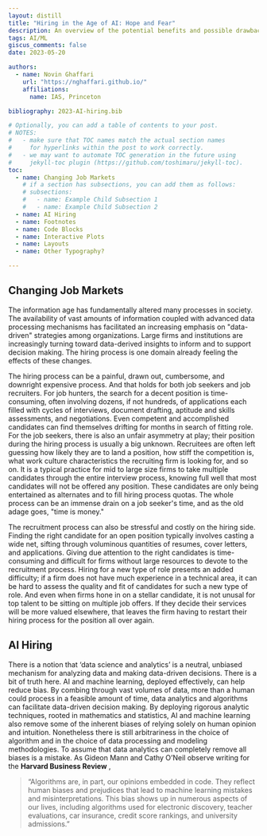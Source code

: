 ```yaml
---
layout: distill
title: "Hiring in the Age of AI: Hope and Fear"
description: An overview of the potential benefits and possible drawbacks to the increasing use of AI hiring
tags: AI/ML
giscus_comments: false
date: 2023-05-20

authors:
  - name: Novin Ghaffari
    url: "https://nghaffari.github.io/"
    affiliations:
      name: IAS, Princeton

bibliography: 2023-AI-hiring.bib

# Optionally, you can add a table of contents to your post.
# NOTES:
#   - make sure that TOC names match the actual section names
#     for hyperlinks within the post to work correctly.
#   - we may want to automate TOC generation in the future using
#     jekyll-toc plugin (https://github.com/toshimaru/jekyll-toc).
toc:
  - name: Changing Job Markets
    # if a section has subsections, you can add them as follows:
    # subsections:
    #   - name: Example Child Subsection 1
    #   - name: Example Child Subsection 2
  - name: AI Hiring
  - name: Footnotes
  - name: Code Blocks
  - name: Interactive Plots
  - name: Layouts
  - name: Other Typography?

---
```


## Changing Job Markets

The information age has fundamentally altered many processes in society. The availability of vast amounts of information coupled with advanced data processing mechanisms has facilitated an increasing emphasis on "data-driven" strategies among organizations. Large firms and institutions are increasingly turning toward data-derived insights to inform and to support decision making. The hiring process is one domain already feeling the effects of these changes.

The hiring process can be a painful, drawn out, cumbersome, and downright expensive process. And that holds for both job seekers and job recruiters. For job hunters, the search for a decent position is time-consuming, often involving dozens, if not hundreds, of applications each filled with cycles of interviews, document drafting, aptitude and skills assessments, and negotiations. Even competent and accomplished candidates can find themselves drifting for months in search of fitting role. For the job seekers, there is also an unfair asymmetry at play; their position during the hiring process is usually a big unknown. Recruitees are often left guessing how likely they are to land a position, how stiff the competition is, what work culture characteristics the recruiting firm is looking for, and so on. It is a typical practice for mid to large size firms to take multiple candidates through the entire interview process, knowing full well that most candidates will not be offered any position. These candidates are only being entertained as alternates and to fill hiring process quotas. The whole process can be an immense drain on a job seeker's time, and as the old adage goes, "time is money."

The recruitment process can also be stressful and costly on the hiring side. Finding the right candidate for an open position typically involves casting a wide net, sifting through voluminous quantities of resumes, cover letters, and applications. Giving due attention to the right candidates is time-consuming and difficult for firms without large resources to devote to the recruitment process. Hiring for a new type of role presents an added difficulty; if a firm does not have much experience in a technical area, it can be hard to assess the quality and fit of candidates for such a new type of role. And even when firms hone in on a stellar candidate, it is not unusal for top talent to be sitting on multiple job offers. If they decide their services will be more valued elsewhere, that leaves the firm having to restart their hiring process for the position all over again.

## AI Hiring

There is a notion that ‘data science and analytics’ is a neutral, unbiased mechanism for analyzing data and making data-driven decisions. There is a bit of truth here. AI and machine learning, deployed effectively, can help reduce bias. By combing through vast volumes of data, more than a human could process in a feasible amount of time, data analytics and algorithms can facilitate data-driven decision making. By deploying rigorous analytic techniques, rooted in mathematics and statistics, AI and machine learning also remove some of the inherent biases of relying solely on human opinion and intuition. Nonetheless there is still arbitrariness in the choice of algorithm and in the choice of data processing and modeling methodologies. To assume that data analytics can completely remove all biases is a mistake. As Gideon Mann and Cathy O’Neil observe writing for the **Harvard Business Review** <d-cite key="gideononeil2016"></d-cite>,

> “Algorithms are, in part, our opinions embedded in code. They reflect human biases and prejudices that lead to machine learning mistakes and misinterpretations. This bias shows up in numerous aspects of our lives, including algorithms used for electronic discovery, teacher evaluations, car insurance, credit score rankings, and university admissions.”

